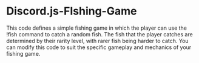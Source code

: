 # Discord.js-FIshing-Game

This code defines a simple fishing game in which the player can use the !fish command to catch a random fish. The fish that the player catches are determined by their rarity level, with rarer fish being harder to catch. You can modify this code to suit the specific gameplay and mechanics of your fishing game.
